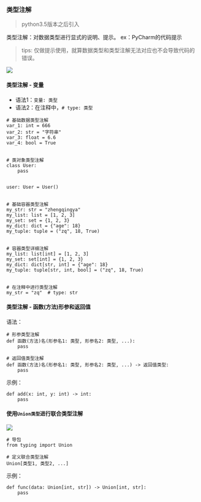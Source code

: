 ### 类型注解

> python3.5版本之后引入

类型注解：对数据类型进行显式的说明、提示。 ex：PyCharm的代码提示

> tips: 仅做提示使用，就算数据类型和类型注解无法对应也不会导致代码的错误。

![](images/type-comment.png)

#### 类型注解 - 变量

- 语法1：`变量: 类型`
- 语法2：在注释中，`# type: 类型`

```
# 基础数据类型注解
var_1: int = 666
var_2: str = "字符串"
var_3: float = 6.6
var_4: bool = True


# 类对象类型注解
class User:
    pass


user: User = User()


# 基础容器类型注解
my_str: str = "zhengqingya"
my_list: list = [1, 2, 3]
my_set: set = {1, 2, 3}
my_dict: dict = {"age": 18}
my_tuple: tuple = ("zq", 18, True)


# 容器类型详细注解
my_list: list[int] = [1, 2, 3]
my_set: set[int] = {1, 2, 3}
my_dict: dict[str, int] = {"age": 18}
my_tuple: tuple[str, int, bool] = ("zq", 18, True)


# 在注释中进行类型注解
my_str = "zq"  # type: str
```

#### 类型注解 - 函数(方法)形参和返回值

语法：

```
# 形参类型注解
def 函数(方法)名(形参名1: 类型, 形参名2: 类型, ...):
    pass
    
# 返回值类型注解
def 函数(方法)名(形参名1: 类型, 形参名2: 类型, ...) -> 返回值类型:
    pass
```

示例：

```
def add(x: int, y: int) -> int:
    pass
```

#### 使用`Union类型`进行联合类型注解

![](images/type-comment-union.png)

```
# 导包
from typing import Union

# 定义联合类型注解
Union[类型1, 类型2, ...]
```

示例：

```
def func(data: Union[int, str]) -> Union[int, str]:
    pass
```